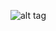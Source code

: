 ![alt tag](https://raw.github.com/yasiralijaved/Android-Checkable-Section-List/blob/develop/screen_shots/list1.png)
